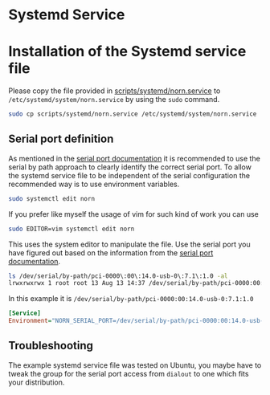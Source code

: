 # Systemd Service


# Installation of the Systemd service file

Please copy the file provided in [scripts/systemd/norn.service](scripts/systemd/norn.service) to `/etc/systemd/system/norn.service` by using the `sudo` command.

```sh
sudo cp scripts/systemd/norn.service /etc/systemd/system/norn.service
```


## Serial port definition

As mentioned in the [serial port documentation](doc/serialport.md) it is recommended to use the serial by path approach to clearly identify the correct serial port. To allow the systemd service file to be independent of the serial configuration the recommended way is to use environment variables.


```sh
sudo systemctl edit norn
```

If you prefer like myself the usage of vim for such kind of work you can use

```sh
sudo EDITOR=vim systemctl edit norn
```


This uses the system editor to manipulate the file. Use the serial port you have figured out based on the information from the [serial port documentation](doc/serialport.md).

```sh
ls /dev/serial/by-path/pci-0000\:00\:14.0-usb-0\:7.1\:1.0 -al
lrwxrwxrwx 1 root root 13 Aug 13 14:37 /dev/serial/by-path/pci-0000:00:14.0-usb-0:7.1:1.0 -> ../../ttyACM0
```

In this example it is `/dev/serial/by-path/pci-0000:00:14.0-usb-0:7.1:1.0`

```ini
[Service]
Environment="NORN_SERIAL_PORT=/dev/serial/by-path/pci-0000:00:14.0-usb-0:7.1:1.0"  
```

## Troubleshooting

The example systemd service file was tested on Ubuntu, you maybe have to tweak the group for the serial port access from `dialout` to one which fits your distribution.